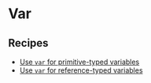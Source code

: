 # Var

## Recipes

* [Use `var` for primitive-typed variables](./usevarforprimitive.md)
* [Use `var` for reference-typed variables](./usevarforobject.md)


